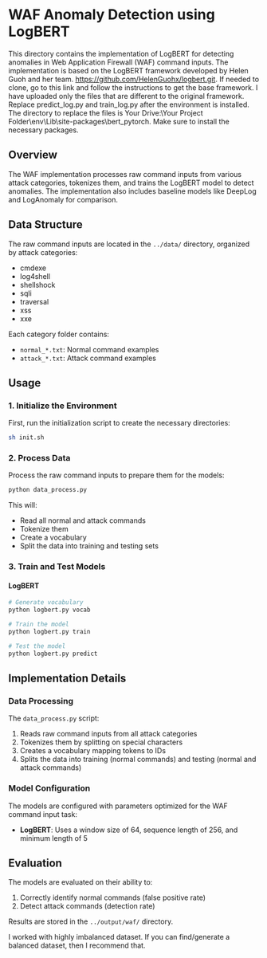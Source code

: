 # WAF Anomaly Detection using LogBERT

This directory contains the implementation of LogBERT for detecting anomalies in Web Application Firewall (WAF) command inputs. The implementation is based on the LogBERT framework developed by Helen Guoh and her team. https://github.com/HelenGuohx/logbert.git. If needed to clone, go to this link and follow the instructions to get the base framework. I have uploaded only the files that are different to the original framework. Replace predict_log.py and train_log.py after the environment is installed. The directory to replace the files is Your Drive:\Your Project Folder\env\Lib\site-packages\bert_pytorch\. Make sure to install the necessary packages.

## Overview

The WAF implementation processes raw command inputs from various attack categories, tokenizes them, and trains the LogBERT model to detect anomalies. The implementation also includes baseline models like DeepLog and LogAnomaly for comparison.

## Data Structure

The raw command inputs are located in the `../data/` directory, organized by attack categories:
- cmdexe
- log4shell
- shellshock
- sqli
- traversal
- xss
- xxe

Each category folder contains:
- `normal_*.txt`: Normal command examples
- `attack_*.txt`: Attack command examples

## Usage

### 1. Initialize the Environment

First, run the initialization script to create the necessary directories:

```bash
sh init.sh
```

### 2. Process Data

Process the raw command inputs to prepare them for the models:

```bash
python data_process.py
```

This will:
- Read all normal and attack commands
- Tokenize them
- Create a vocabulary
- Split the data into training and testing sets

### 3. Train and Test Models

#### LogBERT

```bash
# Generate vocabulary
python logbert.py vocab

# Train the model
python logbert.py train

# Test the model
python logbert.py predict
```


## Implementation Details

### Data Processing

The `data_process.py` script:
1. Reads raw command inputs from all attack categories
2. Tokenizes them by splitting on special characters
3. Creates a vocabulary mapping tokens to IDs
4. Splits the data into training (normal commands) and testing (normal and attack commands)

### Model Configuration

The models are configured with parameters optimized for the WAF command input task:

- **LogBERT**: Uses a window size of 64, sequence length of 256, and minimum length of 5


## Evaluation

The models are evaluated on their ability to:
1. Correctly identify normal commands (false positive rate)
2. Detect attack commands (detection rate)

Results are stored in the `../output/waf/` directory. 

I worked with highly imbalanced dataset. If you can find/generate a balanced dataset, then I recommend that.
